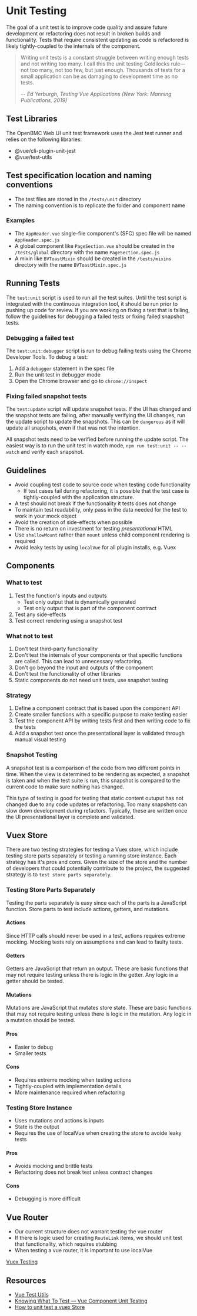 # Unit Testing

 The goal of a unit test is to improve code quality and assure future development or refactoring does not result in broken builds and functionality. Tests that require consistent updating as code is refactored is likely tightly-coupled to the internals of the component.

 > Writing unit tests is a constant struggle between writing enough tests and not writing too many. I call this the unit testing Goldilocks rule—not too many, not too few, but just enough. Thousands of tests for a small application can be as damaging to development time as no tests.
 >
 > -- <cite>Ed Yerburgh, Testing Vue Applications (New York: Manning Publications, 2019)</cite>

## Test Libraries
The OpenBMC Web UI unit test framework uses the Jest test runner and relies on the following libraries:

- @vue/cli-plugin-unit-jest
- @vue/test-utils

## Test specification location and naming conventions
- The test files are stored in the `/tests/unit` directory
- The naming convention is to replicate the folder and component name

### Examples
- The `AppHeader.vue` single-file component's (SFC) spec file will be named `AppHeader.spec.js`
- A global component like `PageSection.vue` should be created in the `/tests/global` directory with the name `PageSection.spec.js`
- A mixin like `BVToastMixin` should be created in the `/tests/mixins` directory with the name `BVToastMixin.spec.js`

 ## Running Tests

The `test:unit` script is used to run all the test suites. Until the test script is integrated with the continuous integration tool, it should be run prior to pushing up code for review. If you are working on fixing a test that is failing, follow the guidelines for debugging a failed tests or fixing failed snapshot tests.


### Debugging a failed test
The `test:unit:debugger` script is run to debug failing tests using the Chrome Developer Tools. To debug a test:
1. Add a `debugger` statement in the spec file
1. Run the unit test in debugger mode
1. Open the Chrome browser and go to `chrome://inspect`

### Fixing failed snapshot tests
The `test:update` script will update snapshot tests. If the UI has changed and the snapshot tests are failing, after manually verifying the UI changes, run the update script to update the snapshots. This can be `dangerous` as it will update all snapshots, even if that was not the intention.

All snapshot tests need to be verified before running the update script. The easiest way is to run the unit test in watch mode, `npm run test:unit -- --watch` and verify each snapshot.

## Guidelines
- Avoid coupling test code to source code when testing code functionality
    - If test cases fail during refactoring, it is possible that the test case is tightly-coupled with the application structure.
- A test should not break if the functionality it tests does not change
- To maintain test readability, only pass in the data needed for the test to work in your mock object
- Avoid the creation of side-effects when possible
- There is no return on investment for testing _presentational_ HTML
- Use `shallowMount` rather than `mount` unless child component rendering is required
- Avoid leaky tests by using `localVue` for all plugin installs, e.g. Vuex

## Components

### What to test
1. Test the function's inputs and outputs
    - Test only output that is dynamically generated
    - Test only output that is part of the component contract
1. Test any side-effects
1. Test correct rendering using a snapshot test

### What not to test
1. Don't test third-party functionality
1. Don't test the internals of your components or that specific functions are called. This can lead to unnecessary refactoring.
1. Don't go beyond the input and outputs of the component
1. Don't test the functionality of other libraries
1. Static components do not need unit tests, use snapshot testing

### Strategy
1. Define a component contract that is based upon the component API
1. Create smaller functions with a specific purpose to make testing easier
1. Test the component API by writing tests first and then writing code to fix the tests
1. Add a snapshot test once the presentational layer is validated through manual visual testing

### Snapshot Testing
A snapshot test is a comparison of the code from two different points in time. When the view is determined to be rendering as expected, a snapshot is taken and when the test suite is run, this snapshot is compared to the current code to make sure nothing has changed.

This type of testing is good for testing that static content outuput has not changed due to any code updates or refactoring. Too many snapshots can slow down development during refactors. Typically, these are written once the UI presentational layer is complete and validated.

## Vuex Store

There are two testing strategies for testing a Vuex store, which include testing store parts separately or testing a running store instance. Each strategy has it's pros and cons. Given the size of the store and the number of developers that could potentially contribute to the project, the suggested strategy is to `test store parts separately`.

### Testing Store Parts Separately
Testing the parts separately is easy since each of the parts is a JavaScript function. Store parts to test include actions, getters, and mutations.

#### Actions
Since HTTP calls should never be used in a test, actions requires extreme mocking. Mocking tests rely on assumptions and can lead to faulty tests.

#### Getters
Getters are JavaScript that return an output. These are basic functions that may not require testing unless there is logic in the getter. Any logic in a getter should be tested.

#### Mutations
Mutations are JavaScript that mutates store state. These are basic functions that may not require testing unless there is logic in the mutation. Any logic in a mutation should be tested.

#### Pros
- Easier to debug
- Smaller tests

#### Cons
- Requires extreme mocking when testing actions
- Tightly-coupled with implementation details
- More maintenance required when refactoring

### Testing Store Instance
- Uses mutations and actions is inputs
- State is the output
- Requires the use of localVue when creating the store to avoide leaky tests

#### Pros
- Avoids mocking and brittle tests
- Refactoring does not break test unless contract changes

#### Cons
- Debugging is more difficult

## Vue Router
- Our current structure does not warrant testing the vue router
- If there is logic used for creating `RouteLink` items, we should unit test that functionality, which requires stubbing
- When testing a vue router, it is important to use localVue


[Vuex Testing](https://vuex.vuejs.org/guide/testing.html)

## Resources
- [Vue Test Utils](https://vue-test-utils.vuejs.org/)
- [Knowing What To Test — Vue Component Unit Testing](https://vuejsdevelopers.com/2019/08/26/vue-what-to-unit-test-components/)
- [How to unit test a vuex Store](https://www.dev-tips-and-tricks.com/how-to-unit-test-a-vuex-store)